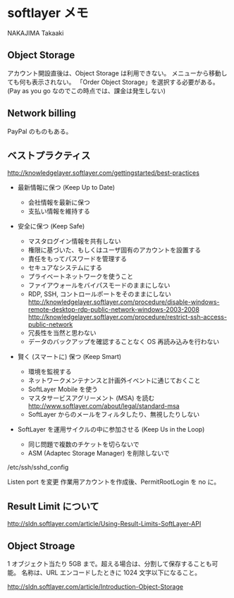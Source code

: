 softlayer メモ
=================

NAKAJIMA Takaaki



Object Storage
-----------------

アカウント開設直後は、Object Storage は利用できない。
メニューから移動しても何も表示されない。
「Order Object Storage」を選択する必要がある。
(Pay as you go なのでこの時点では、課金は発生しない)

Network billing
-----------------

PayPal のものもある。


ベストプラクティス
----------------------------------------

http://knowledgelayer.softlayer.com/gettingstarted/best-practices

* 最新情報に保つ (Keep Up to Date)

  * 会社情報を最新に保つ
  * 支払い情報を維持する
  
* 安全に保つ (Keep Safe)

  * マスタログイン情報を共有しない
  * 権限に基づいた、もしくはユーザ固有のアカウントを設置する
  * 責任をもってパスワードを管理する
  * セキュアなシステムにする
  * プライベートネットワークを使うこと
  * ファイアウォールをバイパスモードのままにしない
  * RDP, SSH, コントロールポートをそのままにしない
    http://knowledgelayer.softlayer.com/procedure/disable-windows-remote-desktop-rdp-public-network-windows-2003-2008
    http://knowledgelayer.softlayer.com/procedure/restrict-ssh-access-public-network
  * 冗長性を当然と思わない
  * データのバックアップを確認することなく OS 再読み込みを行わない

* 賢く (スマートに) 保つ (Keep Smart)

  * 環境を監視する
  * ネットワークメンテナンスと計画外イベントに通じておくこと
  * SoftLayer Mobile を使う
  * マスタサービスアグリーメント (MSA) を読む
    http://www.softlayer.com/about/legal/standard-msa
  * SoftLayer からのメールをフィルタしたり、無視したりしない

* SoftLayer を運用サイクルの中に参加させる (Keep Us in the Loop)

  * 同じ問題で複数のチケットを切らないで
  * ASM (Adaptec Storage Manager) を削除しないで


/etc/ssh/sshd_config

Listen port を変更
作業用アカウントを作成後、PermitRootLogin を no に。


Result Limit について
-------------------------------

http://sldn.softlayer.com/article/Using-Result-Limits-SoftLayer-API


Object Stroage
--------------------------------

1 オブジェクト当たり 5GB まで。超える場合は、分割して保存することも可能。
名称は、URL エンコードしたときに 1024 文字以下になること。

http://sldn.softlayer.com/article/Introduction-Object-Storage
